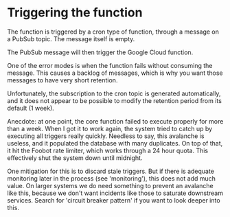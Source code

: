 # Triggering the function
The function is triggered by a cron type of function, through a message on a PubSub topic.
The message itself is empty.

The PubSub message will then trigger the Google Cloud function.

One of the error modes is when the function fails without consuming the message.
This causes a backlog of messages, which is why you want those messages to have very short
retention.

Unfortunately, the subscription to the cron topic is generated automatically,
and it does not appear to be possible to modify the retention period from its
default (1 week).

Anecdote: at one point, the core function failed to execute properly for more
than a week. When I got it to work again, the system tried to catch up by
executing all triggers really quickly. Needless to say, this avalanche
is useless, and it
populated the database with many duplicates. On top of that, it hit the Foobot
rate limiter, which works through a 24 hour quota.
This effectively shut the system down until midnight.

One mitigation for this is to discard stale triggers. But if there is adequate
monitoring later in the process (see 'monitoring'), this does not add much value.
On larger systems we do need something to prevent an avalanche
like this, because we don't want incidents
like those to saturate downstream services. Search for 'circuit breaker pattern'
if you want to look deeper into this.
